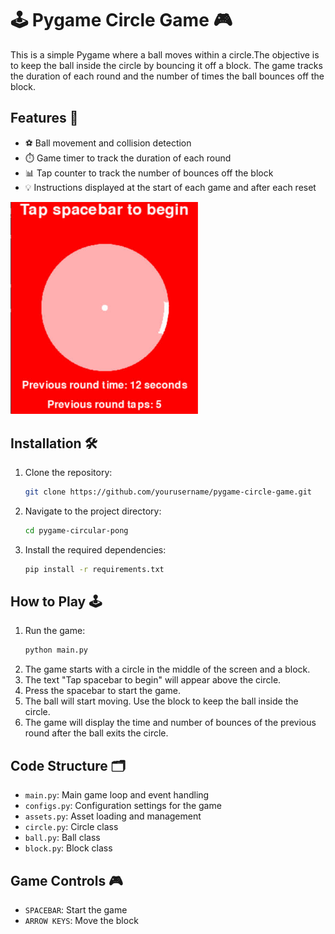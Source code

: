 # 🕹️ Pygame Circle Game 🎮

This is a simple Pygame where a ball moves within a circle.The objective is to keep the ball inside the circle by bouncing it off a block. The game tracks the duration of each round and the number of times the ball bounces off the block.

## Features 🌟

- ⚽ Ball movement and collision detection
- ⏱️ Game timer to track the duration of each round
- 📊 Tap counter to track the number of bounces off the block
- 💡 Instructions displayed at the start of each game and after each reset

<img src="image.jpg" alt="Game Screenshot" width="300"/>

## Installation 🛠️

1. Clone the repository:
    ```sh
    git clone https://github.com/yourusername/pygame-circle-game.git
    ```
2. Navigate to the project directory:
    ```sh
    cd pygame-circular-pong
    ```
3. Install the required dependencies:
    ```sh
    pip install -r requirements.txt
    ```

## How to Play 🕹️

1. Run the game:
    ```sh
    python main.py
    ```
2. The game starts with a circle in the middle of the screen and a block.
3. The text "Tap spacebar to begin" will appear above the circle.
4. Press the spacebar to start the game.
5. The ball will start moving. Use the block to keep the ball inside the circle.
6. The game will display the time and number of bounces of the previous round after the ball exits the circle.

## Code Structure 🗂️

- `main.py`: Main game loop and event handling
- `configs.py`: Configuration settings for the game
- `assets.py`: Asset loading and management
- `circle.py`: Circle class
- `ball.py`: Ball class
- `block.py`: Block class

## Game Controls 🎮

- `SPACEBAR`: Start the game
- `ARROW KEYS`: Move the block
